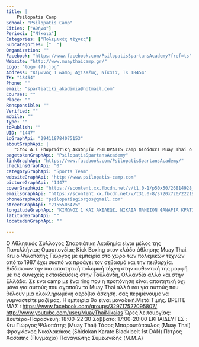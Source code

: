```yaml
---
title: |
    Psilopatis Camp
School: "Psilopatis Camp"
Cities: ["Αθήνα"]
Perioxi: ["Νίκαια"]
Categories: ["Πολεμικές τέχνες"]
Subcategories: ["  "]
Organization: ""
Facebook: "https://www.facebook.com/PsilopatisSpartansAcademy?fref=ts"
Website: "http://www.muaythaicamp.gr/"
Logo: "logo (7).jpg"
Address: "Κίμωνος 1 &amp; Αχιλλέως, Νίκαια, ΤΚ 18454"
TK: "18454"
Phone: ""
email: "spartiatiki_akadimia@hotmail.com"
Courses: ""
Place: ""
Rensponsible: ""
Verified: ""
mobile: ""
type: ""
toPublish: ""
UID: "1447"
idGraphApi: "294118784075153"
aboutGraphApi: | 
   "Στον Α.Σ Σπαρτιάτική Ακαδημία PSILOPATIS camp διδάσκει Muay Thai ο Kru Ψιλοπάτης Γιώργος ενώ Υπάρχουν MUAY BORAN,KICK BOXING, KRAV MAGA."
pagetokenGraphApi: "PsilopatisSpartansAcademy"
linkGraphApi: "https://www.facebook.com/PsilopatisSpartansAcademy/"
checkinsGraphApi: "0"
categoryGraphApi: "Sports Team"
websiteGraphApi: "http://www.psilopatis-camp.com"
pictureGraphApi: "1447"
coverGraphApi: "https://scontent.xx.fbcdn.net/v/t1.0-1/p50x50/26814928_962844590535899_5138738193157572818_n.jpg?oh=8773432e44d1ca00cb3b0e1178a2cb63&amp;oe=5B356C32"
emailsGraphApi: "https://scontent.xx.fbcdn.net/v/t31.0-8/s720x720/22219914_908008549352837_7978581554371045587_o.jpg?oh=addbe37be0ac7f0d483eff8cea60eb43&amp;oe=5B47FE7E"
phoneGraphApi: "psilopatisgiorgos@gmail.com"
streetGraphApi: "2155506475"
longitudeGraphApi: "ΚΙΜΩΝΟΣ 1 ΚΑΙ ΑΧΙΛΕΩΣ, ΝΙΚΑΙΑ ΠΛΗΣΙΟΝ ΦΑΝΑΡΙΑ ΚΡΑΤΙΚΟΥ ΝΟΣΟΚΟΜΕΙΟΥ ΝΙΚΑΙΑΣ"
latitudeGraphApi: ""
locatedinGraphApi: ""

---
```


Ο Αθλητικός Σύλλογος Σπαρτιάτικη Ακαδημία είναι μέλος της Πανελλήνιας Ομοσπονδίας Kick Boxing στον κλάδο άθλησης Muay Thai. Kru ο Ψιλοπάτης Γιώργος με εμπειρία στο χώρο των πολεμικών τεχνών από το 1987 έχει σκοπό να προάγει τον σεβασμό και την πειθαρχία. Διδάσκουν την πιο απαιτητική πολεμική τέχνη στην αυθεντική της μορφή με τις συνεχείς εκπαιδεύσεις στην Ταϋλάνδη, Ολλανδία αλλά και στην Ελλάδα. Σε ένα camp με ένα ring που η προπόνηση είναι απαιτητική όχι μόνο για αυτούς που αγαπούν το Muay Thai αλλά και για αυτούς που θέλουν μια ολοκληρωμένη αερόβια άσκηση. σας περιμένουμε να γυμναστείτε μαζί μας. Η εμπειρία θα είναι μοναδική.Μετά Τιμής. ΒΡΕΙΤΕ ΜΑΣ : https://www.facebook.com/groups/329717527095807/ http://www.youtube.com/user/MuayThaiNikaias Ώρες λειτουργίας: Δευτέρα-Παρασκευή: 18:00-22:30 Σάββατο: 17:00-20:00 ΕΚΠΑΙΔΕΥΤΕΣ : Kru Γιώργος Ψιλοπάτης (Muay Thai) Τάσος Μπαρουτόπουλος (Muay Thai) Φραγκίσκος Νικολακάκος (Shidokan Karate Black belt 1st DAN) Πέτρος Χασάπης (Πυγμαχία) Παναγιώτης Συμεωνιδής (M.M.A)

